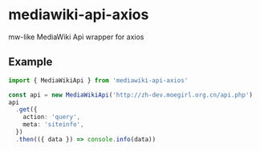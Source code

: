 # mediawiki-api-axios

mw-like MediaWiki Api wrapper for axios

## Example

```ts
import { MediaWikiApi } from 'mediawiki-api-axios'

const api = new MediaWikiApi('http://zh-dev.moegirl.org.cn/api.php')
api
  .get({
    action: 'query',
    meta: 'siteinfo',
  })
  .then(({ data }) => console.info(data))
```
